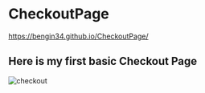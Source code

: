 # CheckoutPage

https://bengin34.github.io/CheckoutPage/

## Here is my first basic Checkout Page

![checkout](https://user-images.githubusercontent.com/118957608/213875489-18766d2e-e63f-4434-bdf7-9f5e578edd98.png)
